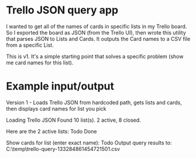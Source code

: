 # Trello JSON query app

I wanted to get all of the names of cards in specific lists in my Trello board. So I exported the board as JSON (from the Trello UI), then wrote this utility that parses JSON to Lists and Cards. It outputs the Card names to a CSV file from a specific List.

This is v1. It's a simple starting point that solves a specific problem (show me card names for this list).

# Example input/output
Version 1 - Loads Trello JSON from hardcoded path, gets lists and cards, then displays card names for list you pick

Loading Trello JSON
Found 10 list(s). 2 active, 8 closed.

Here are the 2 active lists:
Todo
Done

Show cards for list (enter exact name): Todo
Output query results to: C:\temp\trello-query-133284861454721501.csv
